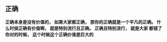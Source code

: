 ## 正确



**正确本身是没有价值的， 如果大家都正确， 那你的正确就是一个平凡的正确。 什么时侯正确有价值啊， 就是特别流行且正确。 正确且特别流行， 就是大家 都错了你对的时候， 这个时候这个正确价值是巨大的**